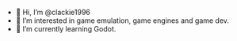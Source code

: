 - 👋 Hi, I’m @clackie1996
- 👀 I’m interested in game emulation, game engines and game dev.
- 🌱 I’m currently learning Godot.

<!---
clackie1996/clackie1996 is a ✨ special ✨ repository because its `README.md` (this file) appears on your GitHub profile.
You can click the Preview link to take a look at your changes.
--->
